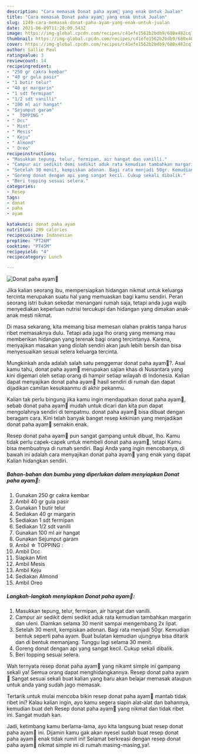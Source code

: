 ```yaml
---
description: "Cara memasak Donat paha ayam🍗 yang enak Untuk Jualan"
title: "Cara memasak Donat paha ayam🍗 yang enak Untuk Jualan"
slug: 1249-cara-memasak-donat-paha-ayam-yang-enak-untuk-jualan
date: 2021-06-09T11:28:00.543Z
image: https://img-global.cpcdn.com/recipes/c41efe1562b2bdb9/680x482cq70/donat-paha-ayam🍗-foto-resep-utama.jpg
thumbnail: https://img-global.cpcdn.com/recipes/c41efe1562b2bdb9/680x482cq70/donat-paha-ayam🍗-foto-resep-utama.jpg
cover: https://img-global.cpcdn.com/recipes/c41efe1562b2bdb9/680x482cq70/donat-paha-ayam🍗-foto-resep-utama.jpg
author: Sallie Paul
ratingvalue: 3
reviewcount: 14
recipeingredient:
- "250 gr cakra kembar"
- "40 gr gula pasir"
- "1 butir telur"
- "40 gr margarin"
- "1 sdt fermipan"
- "1/2 sdt vanilli"
- "100 ml air hangat"
- "Sejumput garam"
- "  TOPPING "
- " Dcc"
- " Mint"
- " Mesis"
- " Keju"
- " Almond"
- " Oreo"
recipeinstructions:
- "Masukkan tepung, telur, fermipan, air hangat dan vanilli."
- "Campur air sedikit demi sedikit aduk rata kemudian tambahkan margarin dan uleni. Diamkan selama 30 menit sampai mengembang 2x lipat."
- "Setelah 30 menit, kempiskan adonan. Bagi rata menjadi 50gr. Kemudian bentuk seperti paha ayam. Buat bulatan kemudian ujungnya bisa ditarik dan di bentuk memanjang. Tunggu lagi selama 30 menit."
- "Goreng donat dengan api yang sangat kecil. Cukup sekali dibalik."
- "Beri topping sesuai selera."
categories:
- Resep
tags:
- donat
- paha
- ayam

katakunci: donat paha ayam 
nutrition: 299 calories
recipecuisine: Indonesian
preptime: "PT26M"
cooktime: "PT45M"
recipeyield: "4"
recipecategory: Lunch

---
```



![Donat paha ayam🍗](https://img-global.cpcdn.com/recipes/c41efe1562b2bdb9/680x482cq70/donat-paha-ayam🍗-foto-resep-utama.jpg)

Jika kalian seorang ibu, mempersiapkan hidangan nikmat untuk keluarga tercinta merupakan suatu hal yang memuaskan bagi kamu sendiri. Peran seorang istri bukan sekedar menangani rumah saja, tetapi anda juga wajib menyediakan keperluan nutrisi tercukupi dan hidangan yang dimakan anak-anak mesti nikmat.

Di masa  sekarang, kita memang bisa memesan olahan praktis tanpa harus ribet memasaknya dulu. Tetapi ada juga lho orang yang memang mau memberikan hidangan yang terenak bagi orang tercintanya. Karena, menyajikan masakan yang diolah sendiri akan jauh lebih bersih dan bisa menyesuaikan sesuai selera keluarga tercinta. 



Mungkinkah anda adalah salah satu penggemar donat paha ayam🍗?. Asal kamu tahu, donat paha ayam🍗 merupakan sajian khas di Nusantara yang kini digemari oleh setiap orang di hampir setiap wilayah di Indonesia. Kalian dapat menyajikan donat paha ayam🍗 hasil sendiri di rumah dan dapat dijadikan camilan kesukaanmu di akhir pekanmu.

Kalian tak perlu bingung jika kamu ingin mendapatkan donat paha ayam🍗, sebab donat paha ayam🍗 mudah untuk dicari dan kita pun dapat mengolahnya sendiri di tempatmu. donat paha ayam🍗 bisa dibuat dengan beragam cara. Kini telah banyak banget resep kekinian yang menjadikan donat paha ayam🍗 semakin enak.

Resep donat paha ayam🍗 pun sangat gampang untuk dibuat, lho. Kamu tidak perlu capek-capek untuk membeli donat paha ayam🍗, tetapi Kamu bisa membuatnya di rumah sendiri. Bagi Anda yang ingin mencobanya, di bawah ini adalah cara menyajikan donat paha ayam🍗 yang enak yang dapat Kalian hidangkan sendiri.

<!--inarticleads1-->

##### Bahan-bahan dan bumbu yang diperlukan dalam menyiapkan Donat paha ayam🍗:

1. Gunakan 250 gr cakra kembar
1. Ambil 40 gr gula pasir
1. Gunakan 1 butir telur
1. Sediakan 40 gr margarin
1. Sediakan 1 sdt fermipan
1. Sediakan 1/2 sdt vanilli
1. Gunakan 100 ml air hangat
1. Gunakan Sejumput garam
1. Ambil  ☆ TOPPING :
1. Ambil  Dcc
1. Siapkan  Mint
1. Ambil  Mesis
1. Ambil  Keju
1. Sediakan  Almond
1. Ambil  Oreo




<!--inarticleads2-->

##### Langkah-langkah menyiapkan Donat paha ayam🍗:

1. Masukkan tepung, telur, fermipan, air hangat dan vanilli.
1. Campur air sedikit demi sedikit aduk rata kemudian tambahkan margarin dan uleni. Diamkan selama 30 menit sampai mengembang 2x lipat.
1. Setelah 30 menit, kempiskan adonan. Bagi rata menjadi 50gr. Kemudian bentuk seperti paha ayam. Buat bulatan kemudian ujungnya bisa ditarik dan di bentuk memanjang. Tunggu lagi selama 30 menit.
1. Goreng donat dengan api yang sangat kecil. Cukup sekali dibalik.
1. Beri topping sesuai selera.




Wah ternyata resep donat paha ayam🍗 yang nikamt simple ini gampang sekali ya! Semua orang dapat menghidangkannya. Resep donat paha ayam🍗 Sangat sesuai sekali buat kalian yang baru akan belajar memasak ataupun untuk anda yang sudah jago memasak.

Tertarik untuk mulai mencoba bikin resep donat paha ayam🍗 mantab tidak ribet ini? Kalau kalian ingin, ayo kamu segera siapin alat-alat dan bahannya, kemudian buat deh Resep donat paha ayam🍗 yang nikmat dan tidak ribet ini. Sangat mudah kan. 

Jadi, ketimbang kamu berlama-lama, ayo kita langsung buat resep donat paha ayam🍗 ini. Dijamin kamu gak akan nyesel sudah buat resep donat paha ayam🍗 enak tidak rumit ini! Selamat berkreasi dengan resep donat paha ayam🍗 nikmat simple ini di rumah masing-masing,ya!.

